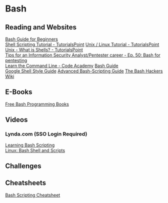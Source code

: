 # Bash

## Reading and Websites

[Bash Guide for Beginners][1]<br/>
[Shell Scripting Tutorial - TutorialsPoint][2] 
[Unix / Linux Tutorial - TutorialsPoint][3]<br/>
[Unix - What is Shells? - TutorialsPoint][4]<br/>
[Tips for an Information Security Analyst/Pentester career - Ep. 50: Bash for pentesting][5]<br/>
[Learn the Command Line - Code Academy][6]
[Bash Guide][7]<br/>
[Google Shell Style Guide][8]
[Advanced Bash-Scripting Guide][9] 
[The Bash Hackers Wiki][10]     
## E-Books
[Free Bash Programming Books][11]      
## Videos
### Lynda.com (SSO Login Required)
[Learning Bash Scripting][12]  
[Linux: Bash Shell and Scripts][13]  


## Challenges

## Cheatsheets
[Bash Scripting Cheatsheet][14]

[1]:	http://tldp.org/LDP/Bash-Beginners-Guide/html/index.html "Bash Guide for Beginners"
[2]:	https://www.tutorialspoint.com/unix/shell_scripting.htm "Shell Scripting Tutorial - TutorialsPoint"
[3]:	https://www.tutorialspoint.com/unix/index.htm "Unix / Linux Tutorial - TutorialsPoint"
[4]:	http://www.tutorialspoint.com/unix/unix-shell.htm "Unix - What is Shells?"
[5]:	https://www.peerlyst.com/posts/tips-for-an-information-security-analyst-pentester-career-ep-50-bash-for-pentesting-mattia-campagnano-13-years-experience-akron-oh?trk=tag_page_posts_panel_activity_feed "Tips for an Information Security Analyst/Pentester career - Ep. 50: Bash for pentesting"
[6]:	https://www.codecademy.com/learn/learn-the-command-line "Learn the Command Line - Code Academy"
[7]:	http://mywiki.wooledge.org/BashGuide "Bash Guide"
[8]:	https://google.github.io/styleguide/shell.xml "Google Shell Style Guide"
[9]:	https://www.tldp.org/LDP/abs/html/ "Advanced Bash-Scripting Guide"
[10]:	https://wiki.bash-hackers.org "The Bash Hackers Wiki"
[11]:	https://github.com/EbookFoundation/free-programming-books/blob/master/free-programming-books.md#bash "Free Bash Programming Books"
[12]:	https://www.lynda.com/Bash-tutorials/Learning-Bash-Scripting/142989-2.html?org=nu.edu "Learn Bash Scipting"
[13]:	https://www.lynda.com/Linux-tutorials/Linux-Bash-Shell-Scripts/504429-2.html?org=nu.edu "Linux Bash Shell and Scripts"
[14]:	https://devhints.io/bash "Bash scripting Cheatsheet"
